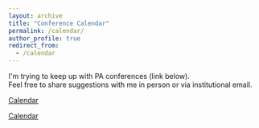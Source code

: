```yaml
---
layout: archive
title: "Conference Calendar"
permalink: /calendar/
author_profile: true
redirect_from:
  - /calendar
---
```


I'm trying to keep up with PA conferences (link below).  
Feel free to share suggestions with me in person or via institutional email.  


<a href="[https://example.com](https://spectacular-panda-093.notion.site/Conference-Calendar-e7c276ac7c8441e4a968d54551c31a74?pvs=4)" target="_blank">Calendar</a>

[Calendar](https://spectacular-panda-093.notion.site/Conference-Calendar-e7c276ac7c8441e4a968d54551c31a74?pvs=4)

